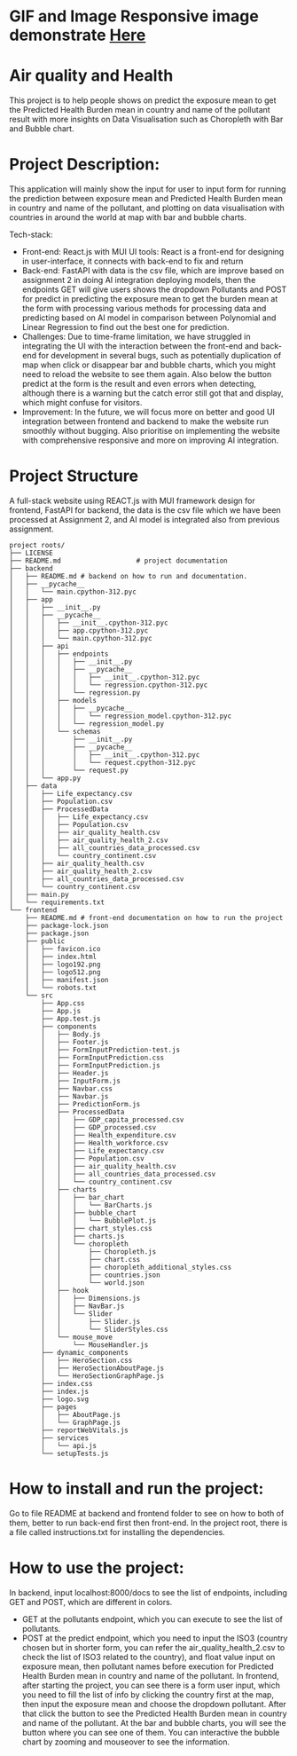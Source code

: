# GIF and Image Responsive image demonstrate [Here](https://github.com/Phonginhere/cos30049/wiki/Demonstrate#gif-demonstration)


# Air quality and Health
This project is to help people shows on predict the exposure mean to get the Predicted Health Burden mean in country and name of the pollutant result with more insights on Data Visualisation such as Choropleth with Bar and Bubble chart. 

# Project Description:
This application will mainly show the input for user to input form for running the prediction between exposure mean and Predicted Health Burden mean in country and name of the pollutant, and plotting on data visualisation with countries in around the world at map with bar and bubble charts.

Tech-stack:
* Front-end: React.js with MUI UI tools: React is a front-end for designing in user-interface, it connects with back-end to fix and return
* Back-end: FastAPI with data is the csv file, which are improve based on assignment 2 in doing AI integration deploying models, then the endpoints GET will give users shows the dropdown Pollutants and POST for predict in predicting the exposure mean to get the burden mean at the form with processing various methods for processing data and predicting based on AI model in comparison between Polynomial and Linear Regression to find out the best one for prediction.  
* Challenges: Due to time-frame limitation, we have struggled in integrating the UI with the interaction between the front-end and back-end for development in several bugs, such as potentially duplication of map when click or disappear bar and bubble charts, which you might need to reload the website to see them again. Also below the button predict at the form is the result and even errors when detecting, although there is a warning but the catch error still got that and display, which might confuse for visitors.
* Improvement: In the future, we will focus more on better and good UI integration between frontend and backend to make the website run smoothly without bugging. Also prioritise on implementing the website with comprehensive responsive and more on improving AI integration.


# Project Structure
A full-stack website using REACT.js with MUI framework design for frontend, FastAPI for backend, the data is the csv file which we have been processed at Assignment 2, and AI model is integrated also from previous assignment. 
```plaintext
project roots/
├── LICENSE
├── README.md                   # project documentation
├── backend
│   ├── README.md # backend on how to run and documentation. 
│   ├── __pycache__
│   │   └── main.cpython-312.pyc
│   ├── app
│   │   ├── __init__.py
│   │   ├── __pycache__
│   │   │   ├── __init__.cpython-312.pyc
│   │   │   ├── app.cpython-312.pyc
│   │   │   └── main.cpython-312.pyc
│   │   ├── api
│   │   │   ├── endpoints
│   │   │   │   ├── __init__.py
│   │   │   │   ├── __pycache__
│   │   │   │   │   ├── __init__.cpython-312.pyc
│   │   │   │   │   └── regression.cpython-312.pyc
│   │   │   │   └── regression.py
│   │   │   ├── models
│   │   │   │   ├── __pycache__
│   │   │   │   │   └── regression_model.cpython-312.pyc
│   │   │   │   └── regression_model.py
│   │   │   └── schemas
│   │   │       ├── __init__.py
│   │   │       ├── __pycache__
│   │   │       │   ├── __init__.cpython-312.pyc
│   │   │       │   └── request.cpython-312.pyc
│   │   │       └── request.py
│   │   └── app.py
│   ├── data
│   │   ├── Life_expectancy.csv
│   │   ├── Population.csv
│   │   ├── ProcessedData
│   │   │   ├── Life_expectancy.csv
│   │   │   ├── Population.csv
│   │   │   ├── air_quality_health.csv
│   │   │   ├── air_quality_health_2.csv
│   │   │   ├── all_countries_data_processed.csv
│   │   │   └── country_continent.csv
│   │   ├── air_quality_health.csv
│   │   ├── air_quality_health_2.csv
│   │   ├── all_countries_data_processed.csv
│   │   └── country_continent.csv
│   ├── main.py
│   └── requirements.txt
└── frontend
    ├── README.md # front-end documentation on how to run the project
    ├── package-lock.json
    ├── package.json
    ├── public
    │   ├── favicon.ico
    │   ├── index.html
    │   ├── logo192.png
    │   ├── logo512.png
    │   ├── manifest.json
    │   └── robots.txt
    └── src
        ├── App.css
        ├── App.js
        ├── App.test.js
        ├── components
        │   ├── Body.js
        │   ├── Footer.js
        │   ├── FormInputPrediction-test.js
        │   ├── FormInputPrediction.css
        │   ├── FormInputPrediction.js
        │   ├── Header.js
        │   ├── InputForm.js
        │   ├── Navbar.css
        │   ├── Navbar.js
        │   ├── PredictionForm.js
        │   ├── ProcessedData
        │   │   ├── GDP_capita_processed.csv
        │   │   ├── GDP_processed.csv
        │   │   ├── Health_expenditure.csv
        │   │   ├── Health_workforce.csv
        │   │   ├── Life_expectancy.csv
        │   │   ├── Population.csv
        │   │   ├── air_quality_health.csv
        │   │   ├── all_countries_data_processed.csv
        │   │   └── country_continent.csv
        │   ├── charts
        │   │   ├── bar_chart
        │   │   │   └── BarCharts.js
        │   │   ├── bubble_chart
        │   │   │   └── BubblePlot.js
        │   │   ├── chart_styles.css
        │   │   ├── charts.js
        │   │   └── choropleth
        │   │       ├── Choropleth.js
        │   │       ├── chart.css
        │   │       ├── choropleth_additional_styles.css
        │   │       ├── countries.json
        │   │       └── world.json
        │   ├── hook
        │   │   ├── Dimensions.js
        │   │   ├── NavBar.js
        │   │   └── Slider
        │   │       ├── Slider.js
        │   │       └── SliderStyles.css
        │   └── mouse_move
        │       └── MouseHandler.js
        ├── dynamic_components
        │   ├── HeroSection.css
        │   ├── HeroSectionAboutPage.js
        │   └── HeroSectionGraphPage.js
        ├── index.css
        ├── index.js
        ├── logo.svg
        ├── pages
        │   ├── AboutPage.js
        │   └── GraphPage.js
        ├── reportWebVitals.js
        ├── services
        │   └── api.js
        └── setupTests.js
```

# How to install and run the project: 
Go to file README at backend and frontend folder to see on how to both of them, better to run back-end first then front-end.
In the project root, there is a file called instructions.txt for installing the dependencies. 

# How to use the project:
In backend, input localhost:8000/docs to see the list of endpoints, including GET and POST, which are different in colors.
* GET at the pollutants endpoint, which you can execute to see the list of pollutants.
* POST at the predict endpoint, which you need to input the ISO3 (country chosen but in shorter form, you can refer the air_quality_health_2.csv to check the list of ISO3 related to the country), and float value input on exposure mean, then pollutant names before execution for Predicted Health Burden mean in country and name of the pollutant.
In frontend, after starting the project, you can see there is a form user input, which you need to fill the list of info by clicking the country first at the map, then input the exposure mean and choose the dropdown pollutant. After that click the button to see the Predicted Health Burden mean in country and name of the pollutant. At the bar and bubble charts, you will see the button where you can see one of them. You can interactive the bubble chart by zooming and mouseover to see the information. 
